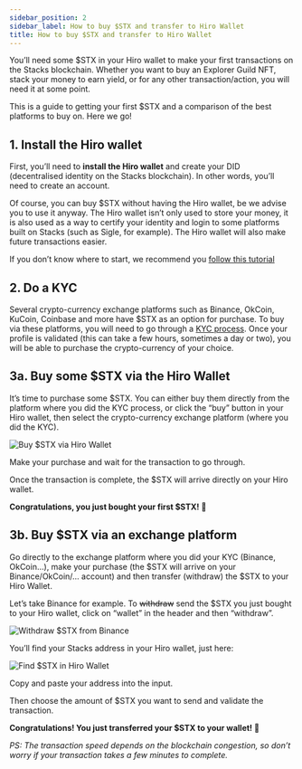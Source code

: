 ```yaml
---
sidebar_position: 2
sidebar_label: How to buy $STX and transfer to Hiro Wallet
title: How to buy $STX and transfer to Hiro Wallet
---
```


You’ll need some $STX in your Hiro wallet to make your first transactions on the Stacks blockchain. Whether you want to buy an Explorer Guild NFT, stack your money to earn yield, or for any other transaction/action, you will need it at some point.

This is a guide to getting your first $STX and a comparison of the best platforms to buy on. Here we go!

## 1. Install the Hiro wallet

First, you’ll need to **install the Hiro wallet** and create your DID (decentralised identity on the Stacks blockchain). In other words, you’ll need to create an account.

Of course, you can buy $STX without having the Hiro wallet, be we advise you to use it anyway. The Hiro wallet isn’t only used to store your money, it is also used as a way to certify your identity and login to some platforms built on Stacks (such as Sigle, for example). The Hiro wallet will also make future transactions easier.

If you don’t know where to start, we recommend you [follow this tutorial](./create-leather-wallet.md)

## 2. Do a KYC

Several crypto-currency exchange platforms such as Binance, OkCoin, KuCoin, Coinbase and more have $STX as an option for purchase. To buy via these platforms, you will need to go through a [KYC process](https://www.binance.com/en-GB/blog/ecosystem/%E2%80%8Bwhat-is-kyc-or-identity-verification-and-how-is-it-increasingly-important-for-crypto-421499824684903785). Once your profile is validated (this can take a few hours, sometimes a day or two), you will be able to purchase the crypto-currency of your choice.

## 3a. Buy some $STX via the Hiro Wallet

It’s time to purchase some $STX. You can either buy them directly from the platform where you did the KYC process, or click the “buy” button in your Hiro wallet, then select the crypto-currency exchange platform (where you did the KYC).

![Buy $STX via Hiro Wallet](/img/docs/getting-started/buy-stx-hiro-wallet.png)

Make your purchase and wait for the transaction to go through.

Once the transaction is complete, the $STX will arrive directly on your Hiro wallet.

**Congratulations, you just bought your first $STX! 🎉**

## 3b. Buy $STX via an exchange platform

Go directly to the exchange platform where you did your KYC (Binance, OkCoin…), make your purchase (the $STX will arrive on your Binance/OkCoin/… account) and then transfer (withdraw) the $STX to your Hiro Wallet.

Let’s take Binance for example. To ~~withdraw~~ send the $STX you just bought to your Hiro wallet, click on “wallet” in the header and then “withdraw”.

![Withdraw $STX from Binance](/img/docs/getting-started/buy-stx-exchange1.png)

You’ll find your Stacks address in your Hiro wallet, just here:

![Find $STX in Hiro Wallet](/img/docs/getting-started/buy-stx-exchange2.png)

Copy and paste your address into the input.

Then choose the amount of $STX you want to send and validate the transaction.

**Congratulations! You just transferred your $STX to your wallet! 🎉**

_PS: The transaction speed depends on the blockchain congestion, so don’t worry if your transaction takes a few minutes to complete._
